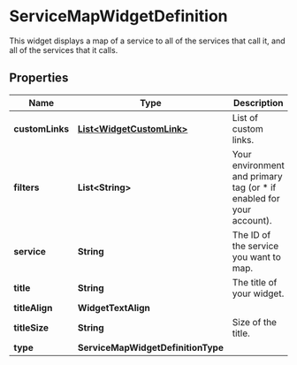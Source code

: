 # ServiceMapWidgetDefinition

This widget displays a map of a service to all of the services that call it, and all of the services that it calls.

## Properties

| Name            | Type                                                    | Description                                                           | Notes      |
| --------------- | ------------------------------------------------------- | --------------------------------------------------------------------- | ---------- |
| **customLinks** | [**List&lt;WidgetCustomLink&gt;**](WidgetCustomLink.md) | List of custom links.                                                 | [optional] |
| **filters**     | **List&lt;String&gt;**                                  | Your environment and primary tag (or \* if enabled for your account). |
| **service**     | **String**                                              | The ID of the service you want to map.                                |
| **title**       | **String**                                              | The title of your widget.                                             | [optional] |
| **titleAlign**  | **WidgetTextAlign**                                     |                                                                       | [optional] |
| **titleSize**   | **String**                                              | Size of the title.                                                    | [optional] |
| **type**        | **ServiceMapWidgetDefinitionType**                      |                                                                       |
